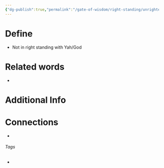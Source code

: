 ```yaml
---
{"dg-publish":true,"permalink":"/gate-of-wisdom/right-standing/unrighteous/","tags":["#GateWisdom","RightStanding"]}
---
```


# Define
- Not in right standing with Yah/God

# Related words
- 

# Additional Info


# Connections


- 

###### Tags
- 